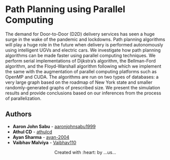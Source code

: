 # Path Planning using Parallel Computing

The demand for Door-to-Door (D2D) delivery services has seen a huge surge in the wake of the pandemic and lockdowns. Path planning algorithms will play a huge role in the future when delivery is performed autonomously using intelligent UGVs and electric cars. We investigate how path planning algorithms can be made faster using parallel computing techniques. We perform serial implementations of Dijkstra’s algorithm, the Bellman-Ford algorithm, and the Floyd-Warshall algorithm following which we implement the same with the augmentation of parallel computing platforms such as OpenMP and CUDA. The algorithms are run on two types of databases: a very large graph based on the roadmap of New York state and smaller randomly-generated graphs of prescribed size. We present the simulation results and provide conclusions based on our inferences from the process of parallelization.

## Authors

* **Aaron John Sabu** - [aaronjohnsabu1999](https://github.com/aaronjohnsabu1999)
* **Athul CD** - [athulcd](https://github.com/athulcd)
* **Ayan Sharma** - [ayan-2004](https://github.com/ayan-2004)
* **Vaibhav Malviya** - [Vaibhav110](https://github.com/Vaibhav110)

<p align='center'>Created with :heart: by ...us...</p>
